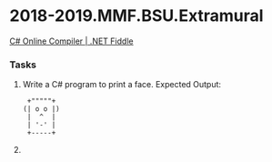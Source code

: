 # 2018-2019.MMF.BSU.Extramural

[C# Online Compiler | .NET Fiddle](https://dotnetfiddle.net/)

### Tasks

1. Write a C# program to print a face. Expected Output:

        +"""""+ 
       (| o o |)                                             
        |  ^  |                                                 
        | '-' |   
        +-----+
        
       
      
2. 
